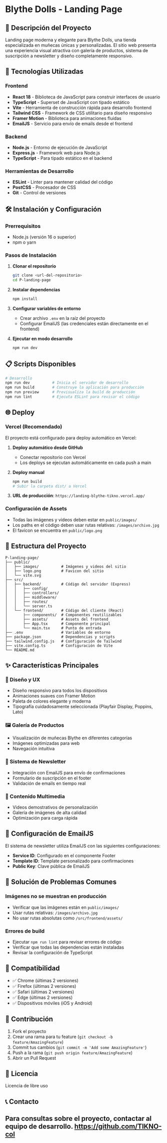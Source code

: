 # Blythe Dolls - Landing Page

## 📖 Descripción del Proyecto

Landing page moderna y elegante para Blythe Dolls, una tienda especializada en muñecas únicas y personalizadas. El sitio web presenta una experiencia visual atractiva con galería de productos, sistema de suscripción a newsletter y diseño completamente responsivo.

## 🚀 Tecnologías Utilizadas

### Frontend
- **React 18** - Biblioteca de JavaScript para construir interfaces de usuario
- **TypeScript** - Superset de JavaScript con tipado estático
- **Vite** - Herramienta de construcción rápida para desarrollo frontend
- **Tailwind CSS** - Framework de CSS utilitario para diseño responsivo
- **Framer Motion** - Biblioteca para animaciones fluidas
- **EmailJS** - Servicio para envío de emails desde el frontend

### Backend
- **Node.js** - Entorno de ejecución de JavaScript
- **Express.js** - Framework web para Node.js
- **TypeScript** - Para tipado estático en el backend

### Herramientas de Desarrollo
- **ESLint** - Linter para mantener calidad del código
- **PostCSS** - Procesador de CSS
- **Git** - Control de versiones

## 🛠️ Instalación y Configuración

### Prerrequisitos
- Node.js (versión 16 o superior)
- npm o yarn

### Pasos de Instalación

1. **Clonar el repositorio**
   ```bash
   git clone <url-del-repositorio>
   cd P-landing-page
   ```

2. **Instalar dependencias**
   ```bash
   npm install
   ```

3. **Configurar variables de entorno**
   - Crear archivo `.env` en la raíz del proyecto
   - Configurar EmailJS (las credenciales están directamente en el frontend)

4. **Ejecutar en modo desarrollo**
   ```bash
   npm run dev
   ```

## 📋 Scripts Disponibles

```bash
# Desarrollo
npm run dev          # Inicia el servidor de desarrollo
npm run build        # Construye la aplicación para producción
npm run preview      # Previsualiza la build de producción
npm run lint         # Ejecuta ESLint para revisar el código
```

## 🌐 Deploy

### Vercel (Recomendado)

El proyecto está configurado para deploy automático en Vercel:

1. **Deploy automático desde GitHub**
   - Conectar repositorio con Vercel
   - Los deploys se ejecutan automáticamente en cada push a main

2. **Deploy manual**
   ```bash
   npm run build
   # Subir la carpeta dist/ a Vercel
   ```

3. **URL de producción**: `https://landing-blythe-tikno.vercel.app/`

### Configuración de Assets
- Todas las imágenes y videos deben estar en `public/images/`
- Los paths en el código deben usar rutas relativas: `/images/archivo.jpg`
- El favicon se encuentra en `public/logo.png`

## 📁 Estructura del Proyecto

```
P-landing-page/
├── public/
│   ├── images/          # Imágenes y videos del sitio
│   ├── logo.png         # Favicon del sitio
│   └── vite.svg
├── src/
│   ├── backend/         # Código del servidor (Express)
│   │   ├── config/
│   │   ├── controllers/
│   │   ├── middleware/
│   │   ├── routes/
│   │   └── server.ts
│   └── frontend/        # Código del cliente (React)
│       ├── components/  # Componentes reutilizables
│       ├── assets/      # Assets del frontend
│       ├── App.tsx      # Componente principal
│       └── main.tsx     # Punto de entrada
├── .env                 # Variables de entorno
├── package.json         # Dependencias y scripts
├── tailwind.config.js   # Configuración de Tailwind
├── vite.config.ts       # Configuración de Vite
└── README.md
```

## ✨ Características Principales

### 🎨 Diseño y UX
- Diseño responsivo para todos los dispositivos
- Animaciones suaves con Framer Motion
- Paleta de colores elegante y moderna
- Tipografía cuidadosamente seleccionada (Playfair Display, Poppins, Lato)

### 🖼️ Galería de Productos
- Visualización de muñecas Blythe en diferentes categorías
- Imágenes optimizadas para web
- Navegación intuitiva

### 📧 Sistema de Newsletter
- Integración con EmailJS para envío de confirmaciones
- Formulario de suscripción en el footer
- Validación de emails en tiempo real

### 🎥 Contenido Multimedia
- Videos demostrativos de personalización
- Galería de imágenes de alta calidad
- Optimización para carga rápida

## 🔧 Configuración de EmailJS

El sistema de newsletter utiliza EmailJS con las siguientes configuraciones:

- **Service ID**: Configurado en el componente Footer
- **Template ID**: Template personalizado para confirmaciones
- **Public Key**: Clave pública de EmailJS

## 🐛 Solución de Problemas Comunes

### Imágenes no se muestran en producción
- Verificar que las imágenes están en `public/images/`
- Usar rutas relativas: `/images/archivo.jpg`
- No usar rutas absolutas como `/src/frontend/assets/`

### Errores de build
- Ejecutar `npm run lint` para revisar errores de código
- Verificar que todas las dependencias están instaladas
- Revisar la configuración de TypeScript

## 📱 Compatibilidad

- ✅ Chrome (últimas 2 versiones)
- ✅ Firefox (últimas 2 versiones)
- ✅ Safari (últimas 2 versiones)
- ✅ Edge (últimas 2 versiones)
- ✅ Dispositivos móviles (iOS y Android)

## 🤝 Contribución

1. Fork el proyecto
2. Crear una rama para tu feature (`git checkout -b feature/AmazingFeature`)
3. Commit tus cambios (`git commit -m 'Add some AmazingFeature'`)
4. Push a la rama (`git push origin feature/AmazingFeature`)
5. Abrir un Pull Request

## 📜 Licencia
Licencia de libre uso

## 📞 Contacto

Para consultas sobre el proyecto, contactar al equipo de desarrollo.
https://github.com/TIKNO-col
---

